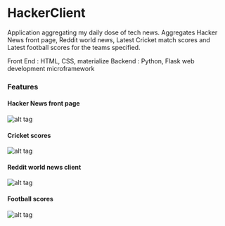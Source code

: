 # HackerClient

Application aggregating my daily dose of tech news. Aggregates Hacker News front page, Reddit world news, Latest Cricket match scores and Latest football scores for the teams specified.

Front End : HTML, CSS, materialize
Backend : Python, Flask web development microframework

### Features    
#### Hacker News front page        

![alt tag](https://cloud.githubusercontent.com/assets/8832691/15481310/b2230002-20de-11e6-8b04-e9894b349c9d.png)

#### Cricket scores    
![alt tag](https://cloud.githubusercontent.com/assets/8832691/15481325/bf562f88-20de-11e6-892a-7fee27f28fb3.png)

#### Reddit world news client   

![alt tag](https://cloud.githubusercontent.com/assets/8832691/15481331/c45cacbe-20de-11e6-89b3-dcadae029aa1.png)

#### Football scores       

![alt tag](https://cloud.githubusercontent.com/assets/8832691/15481337/cb8b1066-20de-11e6-8698-9cd55250f8ac.png)
